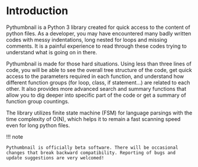 # Introduction

Pythumbnail is a Python 3 library created for quick access to the content of python files. As a developer, you may have encountered many badly written codes with messy indentations, long nested for loops and missing comments. It is a painful experience to read through these codes trying to understand what is going on in there. 

Pythumbnail is made for those hard situations. Using less than three lines of code, you will be able to see the overall tree structure of the code, get quick access to the parameters required in each function, and understand how different function groups (for loop, class, if statement...) are related to each other. It also provides more advanced search and summary functions that allow you to dig deeper into specific part of the code or get a summary of function group countings.

The library utilizes finite state machine (FSM) for language parsings with the time complexity of O(N), which helps it to remain a fast scanning speed even for long python files.

!!! note

    Pythumbnail is officially beta software. There will be occasional changes that break backward compatibility. Reporting of bugs and update suggestions are very welcomed!